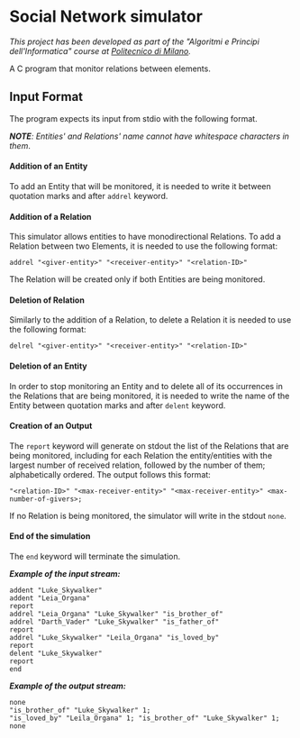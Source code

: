# Social Network simulator
*This project has been developed as part of the "Algoritmi e Principi dell'Informatica" course at [Politecnico di Milano](https://www.polimi.it/).*

A C program that monitor relations between elements.

## Input Format
The program expects its input from stdio with the following format.

_**NOTE**: Entities' and Relations' name cannot have whitespace characters in them_.
#### Addition of an Entity
To add an Entity that will be monitored, it is needed to write it between quotation marks and after ```addrel``` keyword.
#### Addition of a Relation
This simulator allows entities to have monodirectional Relations. 
To add a Relation between two Elements, it is needed to use the following format:
```
addrel "<giver-entity>" "<receiver-entity>" "<relation-ID>"
```
The Relation will be created only if both Entities are being monitored.
#### Deletion of Relation
Similarly to the addition of a Relation, to delete a Relation it is needed to use the following format:
```
delrel "<giver-entity>" "<receiver-entity>" "<relation-ID>"
```
#### Deletion of an Entity
In order to stop monitoring an Entity and to delete all of its occurrences in the Relations that are being monitored, it is needed to write the name of the Entity between quotation marks and after ```delent``` keyword.
#### Creation of an Output
The ```report``` keyword will generate on stdout the list of the Relations that are being monitored, including for each Relation the entity/entities with the largest number of received relation, followed by the number of them; alphabetically ordered.
The output follows this format:
 ```
"<relation-ID>" "<max-receiver-entity>" "<max-receiver-entity>" <max-number-of-givers>;
 ```
If no Relation is being monitored, the simulator will write in the stdout  ```none```.
#### End of the simulation
The ```end``` keyword will terminate the simulation.

***Example of the input stream:***
 ```
 addent "Luke_Skywalker"
 addent "Leia_Organa"
 report
 addrel "Leia_Organa" "Luke_Skywalker" "is_brother_of"
 addrel "Darth_Vader" "Luke_Skywalker" "is_father_of"
 report
 addrel "Luke_Skywalker" "Leila_Organa" "is_loved_by"
 report
 delent "Luke_Skywalker"
 report
 end
 ```

***Example of the output stream:***
 ```
 none
 "is_brother_of" "Luke_Skywalker" 1;
 "is_loved_by" "Leila_Organa" 1; "is_brother_of" "Luke_Skywalker" 1;
 none
 ```

